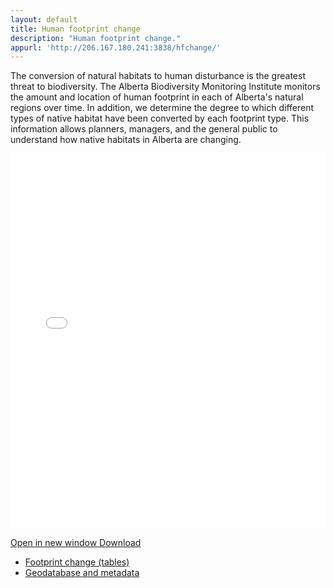 ```yaml
---
layout: default
title: Human footprint change
description: "Human footprint change."
appurl: 'http://206.167.180.241:3838/hfchange/'
---
```


The conversion of natural habitats to human disturbance is the greatest threat to biodiversity.
The Alberta Biodiversity Monitoring Institute monitors the amount and location of
human footprint in each of Alberta's
natural regions over time. In addition, we determine the
degree to which different types of native habitat have been
converted by each footprint type. This information allows
planners, managers, and the general public to
understand how native habitats in Alberta
are changing.

<iframe src="{{ page.appurl }}" height="600px" width="100%" frameborder='0'>Loading...</iframe>

<p>
<div class="btn-group">
  <a href="{{ page.appurl }}" class="btn btn-primary" aria-expanded="false" target="_blank">Open in new window <i class="fa fa-external-link-square"></i></a>
  <a href="#" class="btn btn-primary dropdown-toggle" data-toggle="dropdown" aria-expanded="false">Download <i class="fa fa-download"></i></a>
  <ul class="dropdown-menu">
    <li><a href="{{ site.ftproot }}/habitat/footprint-change/veghf3x7.zip" download>Footprint change (tables)</a></li>
    <li><a href="http://abmi.ca/home/data-analytics/da-top/da-product-overview/GIS-Land-Surface/Human-Footprint-Sample-Based-Inventory.html" download>Geodatabase and metadata <i class="fa fa-external-link-square"></i></a></li>
  </ul>
</div>
</p>
